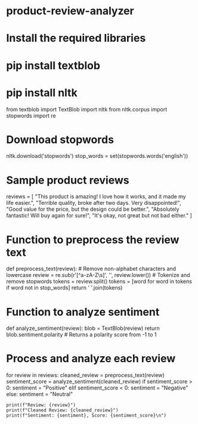 
# product-review-analyzer
# Install the required libraries
# pip install textblob
# pip install nltk

from textblob import TextBlob
import nltk
from nltk.corpus import stopwords
import re

# Download stopwords
nltk.download('stopwords')
stop_words = set(stopwords.words('english'))

# Sample product reviews
reviews = [
    "This product is amazing! I love how it works, and it made my life easier.",
    "Terrible quality, broke after two days. Very disappointed!",
    "Good value for the price, but the design could be better.",
    "Absolutely fantastic! Will buy again for sure!",
    "It's okay, not great but not bad either."
]

# Function to preprocess the review text
def preprocess_text(review):
    # Remove non-alphabet characters and lowercase
    review = re.sub(r'[^a-zA-Z\s]', '', review.lower())
    # Tokenize and remove stopwords
    tokens = review.split()
    tokens = [word for word in tokens if word not in stop_words]
    return ' '.join(tokens)

# Function to analyze sentiment
def analyze_sentiment(review):
    blob = TextBlob(review)
    return blob.sentiment.polarity  # Returns a polarity score from -1 to 1

# Process and analyze each review
for review in reviews:
    cleaned_review = preprocess_text(review)
    sentiment_score = analyze_sentiment(cleaned_review)
    if sentiment_score > 0:
        sentiment = "Positive"
    elif sentiment_score < 0:
        sentiment = "Negative"
    else:
        sentiment = "Neutral"
    
    print(f"Review: {review}")
    print(f"Cleaned Review: {cleaned_review}")
    print(f"Sentiment: {sentiment}, Score: {sentiment_score}\n")

